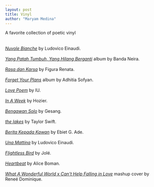 ```yaml
---
layout: post
title: Vinyl
author: "Maryam Medina"
---
```


A favorite collection of poetic vinyl
<br>
<br>
<br>
[*Nuvole Bianche*](https://youtu.be/VUCI-1vIbUo?si=QoETIYO47a89GZQT) by Ludovico Einaudi.
<br>
<br>
[*Yang Patah Tumbuh, Yang Hilang Berganti*](https://youtube.com/playlist?list=OLAK5uy_lfPlSGfD-nHHSF8nSaS5ugpbVnuXR23DY&si=MVfnosA-uZ2RdPu7) album by Banda Neira.
<br>
<br>
[*Rasa dan Karsa*](https://youtu.be/lLfni1MfGws?si=fsj0QKXTs5eHhb6t) by Figura Renata.
<br>
<br>
[*Forget Your Plans*](https://youtu.be/7HWCawu5J6s?si=zQd_JoB5TcRn57r0) album by Adhitia Sofyan.
<br>
<br>
[*Love Poem*](https://youtu.be/iOKRYIMhaDk?si=hCoKohBTKr2uDVFl) by IU.
<br>
<br>
[*In A Week*](https://youtu.be/VcNQRiMNDDw?si=8p95eBpOlKuRjTs7) by Hozier.
<br>
<br>
[*Bengawan Solo*](https://youtu.be/WjRDxMVB4GI?si=ooo-q9by9GcBaw1t) by Gesang.
<br>
<br>
[*the lakes*](https://youtu.be/tOHcAc3r2kw?si=XTpVtnvTupN6F3hJ) by Taylor Swift.
<br>
<br>
[*Berita Kepada Kawan*](https://youtu.be/DhRNcZoFS6o?si=1lfZKkz-Fwb9Zt5q) by Ebiet G. Ade.
<br>
<br>
[*Una Mattina*](https://youtu.be/94-PAIMDhaQ?si=jDxm88wacDzL6gz5) by Ludovico Einaudi.
<br>
<br>
[*Flightless Bird*](https://youtu.be/8Ucm052oytM?si=BFF0KhcK1MKQN7Aw) by Jolé.
<br>
<br>
[*Heartbeat*](https://youtu.be/pmBeSRi7eu0?si=P4vOJaoLmmkuB8_0) by Alice Boman.
<br>
<br>
[*What A Wonderful World* x *Can't Help Falling in Love*](https://youtu.be/XBIYD3h1olY?si=TbphQSs5c1mnoVnt) mashup cover by Reneé Dominique.
<br>
<br>
